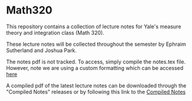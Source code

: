 # Math320

This repository contains a collection of lecture notes for Yale's measure theory and integration class (Math 320).

These lecture notes will be collected throughout the semester by Ephraim Sutherland and Joshua Park.

The notes pdf is not tracked. To access, simply compile the notes.tex file. However, note we are using a custom formatting which can be accessed [here](https://github.com/Eph97/coursework-latex)


A compiled pdf of the latest lecture notes can be downloaded through the "Compiled Notes" releases or by following this link to the [Compiled Notes](https://github.com/Eph97/Math320/releases/latest/download/notes.pdf)

